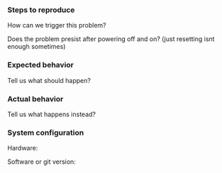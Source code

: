 ### Steps to reproduce
How can we trigger this problem?

Does the problem presist after powering off and on? (just resetting isnt enough sometimes)

### Expected behavior
Tell us what should happen?

### Actual behavior
Tell us what happens instead?

### System configuration

Hardware:

Software or git version:
